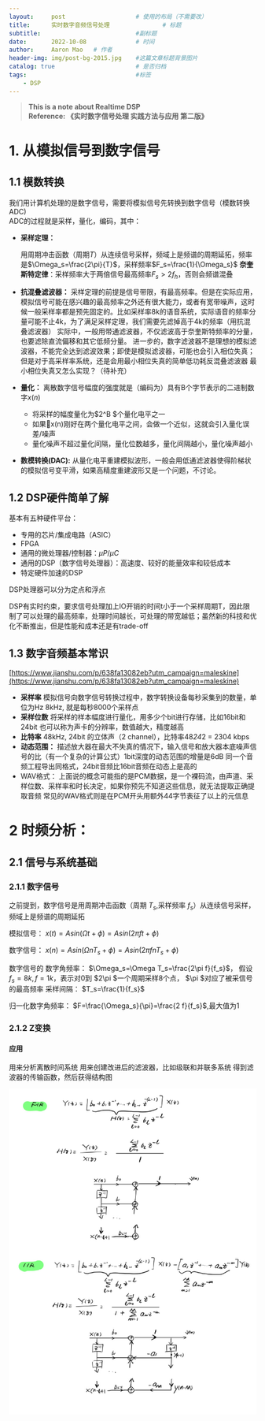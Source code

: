 ```yaml
---
layout:     post                    # 使用的布局（不需要改）
title:      实时数字音频信号处理               # 标题 
subtitle:                           #副标题
date:       2022-10-08              # 时间
author:     Aaron Mao   # 作者
header-img: img/post-bg-2015.jpg    #这篇文章标题背景图片
catalog: true                       # 是否归档
tags:                               #标签
    - DSP
---
```


> **This is a note about Realtime DSP**  
> **Reference: 《实时数字信号处理 实践方法与应用 第二版》**

# 1. 从模拟信号到数字信号

## 1.1 模数转换

我们用计算机处理的是数字信号，需要将模拟信号先转换到数字信号（模数转换ADC)  
ADC的过程就是采样，量化，编码，其中：

- **采样定理：**

    用周期冲击函数（周期$T$）从连续信号采样，频域上是频谱的周期延拓，频率是$\Omega_s=\frac{2\pi}{T}$，采样频率$F_s=\frac{1}{\Omega_s}$
**奈奎斯特定律**：采样频率大于两倍信号最高频率$F_s>2f_h$，否则会频谱混叠
- **抗混叠滤波器：**
采样定理的前提是信号带限，有最高频率。但是在实际应用，模拟信号可能在感兴趣的最高频率之外还有很大能力，或者有宽带噪声，这时候一般采样率都是预先固定的。比如采样率8k的语音系统，实际语音的频率分量可能不止4k，为了满足采样定理，我们需要先滤掉高于4k的频率（用抗混叠滤波器）
实际中，一般用带通滤波器，不仅滤波高于奈奎斯特频率的分量，也要滤除直流偏移和其它低频分量。
进一步的，数字滤波器不是理想的模拟滤波器，不能完全达到滤波效果；即使是模拟滤波器，可能也会引入相位失真；但是对于高采样率系统，还是会用最小相位失真的简单低功耗反混叠滤波器
最小相位失真又怎么实现？（待补充）
- **量化：**
离散数字信号幅度的强度就是（编码为）具有B个字节表示的二进制数字$x(n)$
    - 将采样的幅度量化为$2^B
 $个量化电平之一
    - 如果x(n)刚好在两个量化电平之间，会做一个近似，这就会引入量化误差/噪声
    - 量化噪声不超过量化间隔，量化位数越多，量化间隔越小，量化噪声越小
- **数模转换(DAC):** 从量化电平重建模拟波形，一般会用低通滤波器使得阶梯状的模拟信号变平滑，如果高精度重建波形又是一个问题，不讨论。



## 1.2 DSP硬件简单了解

基本有五种硬件平台：

- 专用的芯片/集成电路（ASIC）
- FPGA
- 通用的微处理器/控制器：$\mu P / \mu C$
- 通用的DSP（数字信号处理器）：高速度、较好的能量效率和较低成本
- 特定硬件加速的DSP

DSP处理器可以分为定点和浮点

DSP有实时约束，要求信号处理加上IO开销的时间t小于一个采样周期T，因此限制了可以处理的最高频率，处理时间越长，可处理的带宽越低；虽然新的科技和优化不断推出，但是性能和成本还是有trade-off



## 1.3 数字音频基本常识

[https://www.jianshu.com/p/638fa13082eb?utm_campaign=maleskine](https://www.jianshu.com/p/638fa13082eb?utm_campaign=maleskine)

- **采样率**
模拟信号向数字信号转换过程中，数字转换设备每秒采集到的数量，单位为Hz
8kHz, 就是每秒8000个采样点
- **采样位数**
将采样的样本幅度进行量化，用多少个bit进行存储，比如16bit和24bit
也可以称为声卡的分辨率，数值越大，精度越高
- **比特率** 
48kHz, 24bit 的立体声（2 channel），比特率48*24*2 = 2304 kbps
- **动态范围：**
描述放大器在最大不失真的情况下，输入信号和放大器本底噪声信号的比（有一个复杂的计算公式）1bit深度的动态范围的增量是6dB
同一个音频工程导出同格式，24bit音频比16bit音频在动态上是高的
- WAV格式：
上面说的概念可能指的是PCM数据，是一个裸码流，由声道、采样位数、采样率和时长决定，如果你预先不知道这些信息，就无法提取正确提取音频
常见的WAV格式则是在PCM开头用额外44字节表征了以上的元信息


# 2 时频分析：

## 2.1 信号与系统基础

### 2.1.1 数字信号

之前提到，数字信号是用周期冲击函数（周期 $T_s$,采样频率 $f_s$）从连续信号采样，频域上是频谱的周期延拓

模拟信号： $x(t)=Asin(\Omega t+\phi)=Asin(2\pi ft+\phi)$

数字信号： $x(n)=Asin(\Omega nT_s+\phi)=Asin(2\pi fnT_s+\phi)$

数字信号的 数字角频率： $\Omega_s=\Omega T_s=\frac{2\pi f}{f_s}$，
假设 $f_s=8k, f=1k$，表示对0到 $2\pi $一个周期采样8个点， $\pi $对应了被采信号的最高频率
采样间隔： $T_s=\frac{1}{f_s}$

归一化数字角频率： $F=\frac{\Omega_s}{\pi}=\frac{2 f}{f_s}$,最大值为1



### 2.1.2 Z变换

#### 应用

用来分析离散时间系统
用来创建改进后的滤波器，比如级联和并联多系统
得到滤波器的传输函数，然后获得结构图

![](2022-10-08-img/212.jpeg)